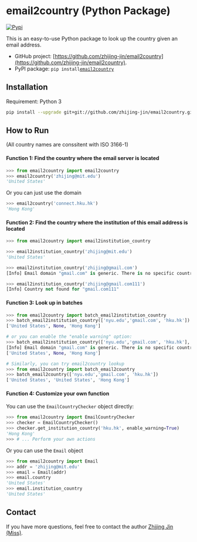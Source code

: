 # email2country (Python Package)
[![Pypi](https://img.shields.io/pypi/v/email2country.svg)](https://pypi.org/project/email2country)

This is an easy-to-use Python package to look up the country given an email address. 
- GitHub project: [https://github.com/zhijing-jin/email2country](https://github.com/zhijing-jin/email2country).
- PyPI package: `pip install`[`email2country`](https://pypi.org/project/email2country/) 

## Installation
Requirement: Python 3
```bash
pip install --upgrade git+git://github.com/zhijing-jin/email2country.git
```

## How to Run
(All country names are conssitent with ISO 3166-1)

#### Function 1: Find the country where the email server is located
```python
>>> from email2country import email2country
>>> email2country('zhijing@mit.edu')
'United States'
```
Or you can just use the domain
```python
>>> email2country('connect.hku.hk')
'Hong Kong'
```
#### Function 2: Find the country where the institution of this email address is located
```python
>>> from email2country import email2institution_country

>>> email2institution_country('zhijing@mit.edu')
'United States'

>>> email2institution_country('zhijing@gmail.com')
[Info] Email domain "gmail.com" is generic. There is no specific country.

>>> email2institution_country('zhijing@gmail.com111')
[Info] Country not found for "gmail.com111"
```
#### Function 3: Look up in batches
```python
>>> from email2country import batch_email2institution_country
>>> batch_email2institution_country(['nyu.edu','gmail.com', 'hku.hk'])
['United States', None, 'Hong Kong']

# or you can enable the "enable warning" option:
>>> batch_email2institution_country(['nyu.edu','gmail.com', 'hku.hk'], enable_warning=True)
[Info] Email domain "gmail.com" is generic. There is no specific country.
['United States', None, 'Hong Kong']

# Similarly, you can try email2country lookup
>>> from email2country import batch_email2country
>>> batch_email2country(['nyu.edu','gmail.com', 'hku.hk'])
['United States', 'United States', 'Hong Kong']
```
#### Function 4: Customize your own function
You can use the `EmailCountryChecker` object directly:
```python
>>> from email2country import EmailCountryChecker
>>> checker = EmailCountryChecker()
>>> checker.get_institution_country('hku.hk', enable_warning=True)
'Hong Kong'
>>> # ... Perform your own actions
```
Or you can use the `Email` object
```python
>>> from email2country import Email 
>>> addr = 'zhijing@mit.edu'
>>> email = Email(addr)
>>> email.country
'United States'
>>> email.institution_country
'United States'
```
## Contact
If you have more questions, feel free to contact the author [Zhijing Jin (Miss)](mailto:zhijing.jin@connect.hku.hk).
